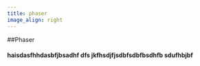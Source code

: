 ```yaml
---
title: phaser
image_align: right
---
```


##Phaser
#### haisdasfhhdasbfjbsadhf dfs jkfhsdjfjsdbfsdbfbsdhfb sdufhbjbf

